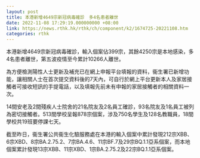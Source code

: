 ```yaml
---
layout: post
title: 本港新增4649宗新冠病毒確診　多4名患者離世
date: 2022-11-08 17:29:19.000000000 +08:00
link: https://news.rthk.hk/rthk/ch/component/k2/1674725-20221108.htm
categories: rthk
---
```


本港新增4649宗新冠病毒確診，輸入個案佔399宗，其餘4250宗是本地感染，多4名患者離世，第五波疫情至今累計10266人離世。

為方便檢測陽性人士更新及補充已在網上申報平台填報的資料，衞生署已新增功能，讓相關人士在首次提交資料後的7天內，可自行於網上平台更新本人及家居接觸者可接收短訊的手提電話，以及填報先前未有申報的家居接觸者的相關資料一次。

14間安老及2間殘疾人士院舍的21名院友及2名員工確診，93名院友及1名員工被列為密切接觸者。513間學校呈報878宗個案，涉及750名學生及128名教職員，18間學校共19班要停課七天。

截至昨日，衞生署公共衞生化驗服務處在本港的輸入個案中累計發現212宗XBB、6宗XBD、8宗BA.2.75.2、7宗BA.4.6、11宗BF.7及29宗BQ.1.1亞系個案，而本地個案累計發現13宗XBB、11宗XBD、1宗BA.2.75.2及22宗BQ.1.1亞系個案。
